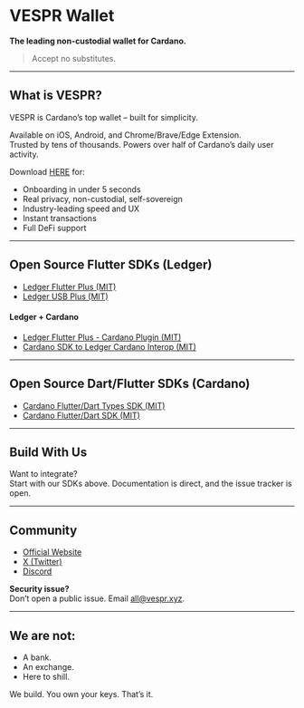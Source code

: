 # VESPR Wallet

**The leading non-custodial wallet for Cardano.**

> Accept no substitutes.

---

## What is VESPR?

VESPR is Cardano’s top wallet – built for simplicity.

Available on iOS, Android, and Chrome/Brave/Edge Extension.  
Trusted by tens of thousands. Powers over half of Cardano’s daily user activity.

Download [HERE](https://vespr.xyz/redirect) for:

- Onboarding in under 5 seconds
- Real privacy, non-custodial, self-sovereign
- Industry-leading speed and UX
- Instant transactions  
- Full DeFi support  

---

## Open Source Flutter SDKs (Ledger)

- [Ledger Flutter Plus (MIT)](https://github.com/vespr-wallet/ledger-flutter-plus)
- [Ledger USB Plus (MIT)](https://github.com/vespr-wallet/ledger-usb-plus)

#### Ledger + Cardano
- [Ledger Flutter Plus - Cardano Plugin (MIT)](https://github.com/vespr-wallet/ledger-cardano-plus)
- [Cardano SDK to Ledger Cardano Interop (MIT)](https://github.com/vespr-wallet/cardano_sdk_ledger_interop)

---

## Open Source Dart/Flutter SDKs (Cardano)

- [Cardano Flutter/Dart Types SDK (MIT)](https://github.com/vespr-wallet/cardano_dart_types)
- [Cardano Flutter/Dart SDK (MIT)](https://github.com/vespr-wallet/cardano_dart_sdk)

---

## Build With Us

Want to integrate?  
Start with our SDKs above. Documentation is direct, and the issue tracker is open.

---

## Community

- [Official Website](https://vespr.xyz)
- [X (Twitter)](https://twitter.com/VesprWallet)
- [Discord](https://discord.gg/DrjZzDXKbz)

**Security issue?**  
Don’t open a public issue. Email [all@vespr.xyz](mailto:all@vespr.xyz).

---

## We are not:

- A bank.
- An exchange.
- Here to shill.

We build. You own your keys. That’s it.
